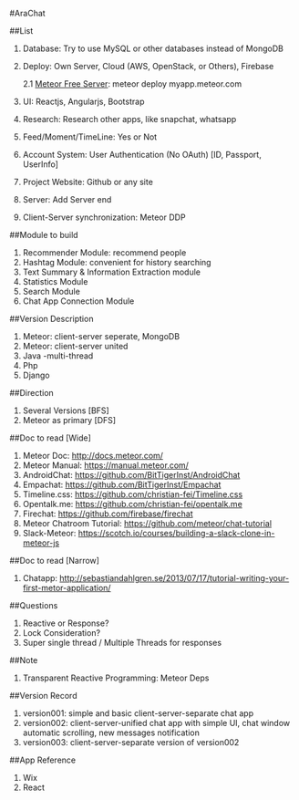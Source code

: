 #AraChat

##List
1. Database: Try to use MySQL or other databases instead of MongoDB
2. Deploy: Own Server, Cloud (AWS, OpenStack, or Others), Firebase
   
    2.1 [Meteor Free Server](http://docs.meteor.com/#/full/quickstart): meteor deploy myapp.meteor.com

3. UI: Reactjs, Angularjs, Bootstrap
4. Research: Research other apps, like snapchat, whatsapp
5. Feed/Moment/TimeLine: Yes or Not
6. Account System: User Authentication (No OAuth) [ID, Passport, UserInfo]
7. Project Website: Github or any site
8. Server: Add Server end
9. Client-Server synchronization: Meteor DDP

##Module to build
1. Recommender Module: recommend people
2. Hashtag Module: convenient for history searching
3. Text Summary & Information Extraction module
4. Statistics Module
5. Search Module
6. Chat App Connection Module

##Version Description
1. Meteor: client-server seperate, MongoDB
2. Meteor: client-server united
3. Java -multi-thread
4. Php
5. Django

##Direction
1. Several Versions [BFS]
2. Meteor as primary [DFS]

##Doc to read [Wide]
1. Meteor Doc: http://docs.meteor.com/
2. Meteor Manual: https://manual.meteor.com/
3. AndroidChat: https://github.com/BitTigerInst/AndroidChat
4. Empachat: https://github.com/BitTigerInst/Empachat
5. Timeline.css: https://github.com/christian-fei/Timeline.css
6. Opentalk.me: https://github.com/christian-fei/opentalk.me
7. Firechat: https://github.com/firebase/firechat
8. Meteor Chatroom Tutorial: https://github.com/meteor/chat-tutorial
9. Slack-Meteor: https://scotch.io/courses/building-a-slack-clone-in-meteor-js

##Doc to read [Narrow]
1. Chatapp: http://sebastiandahlgren.se/2013/07/17/tutorial-writing-your-first-metor-application/

##Questions
1. Reactive or Response?
2. Lock Consideration?
3. Super single thread / Multiple Threads for responses

##Note
1. Transparent Reactive Programming: Meteor Deps

##Version Record
1. version001: simple and basic client-server-separate chat app
2. version002: client-server-unified chat app with simple UI, chat window automatic scrolling, new messages notification
3. version003: client-server-separate version of version002

##App Reference
1. Wix
2. React

    

